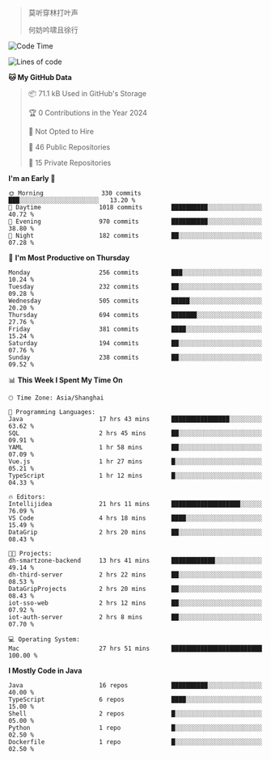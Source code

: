 > 莫听穿林打叶声
> 
> 何妨吟啸且徐行

<!-- ![Github Stats](https://github-readme-stats.vercel.app/api?username=catch6&count_private=true&show_icons=true&theme=gruvbox) -->

<!-- ![Top Langs](https://github-readme-stats.vercel.app/api/top-langs/?username=catch6&layout=compact) -->

<!--START_SECTION:waka-->
![Code Time](http://img.shields.io/badge/Code%20Time-744%20hrs%2041%20mins-blue)

![Lines of code](https://img.shields.io/badge/From%20Hello%20World%20I%27ve%20Written-9.3%20million%20lines%20of%20code-blue)

**🐱 My GitHub Data** 

> 📦 71.1 kB Used in GitHub's Storage 
 > 
> 🏆 0 Contributions in the Year 2024
 > 
> 🚫 Not Opted to Hire
 > 
> 📜 46 Public Repositories 
 > 
> 🔑 15 Private Repositories 
 > 
**I'm an Early 🐤** 

```text
🌞 Morning                330 commits         ███░░░░░░░░░░░░░░░░░░░░░░   13.20 % 
🌆 Daytime                1018 commits        ██████████░░░░░░░░░░░░░░░   40.72 % 
🌃 Evening                970 commits         ██████████░░░░░░░░░░░░░░░   38.80 % 
🌙 Night                  182 commits         ██░░░░░░░░░░░░░░░░░░░░░░░   07.28 % 
```
📅 **I'm Most Productive on Thursday** 

```text
Monday                   256 commits         ███░░░░░░░░░░░░░░░░░░░░░░   10.24 % 
Tuesday                  232 commits         ██░░░░░░░░░░░░░░░░░░░░░░░   09.28 % 
Wednesday                505 commits         █████░░░░░░░░░░░░░░░░░░░░   20.20 % 
Thursday                 694 commits         ███████░░░░░░░░░░░░░░░░░░   27.76 % 
Friday                   381 commits         ████░░░░░░░░░░░░░░░░░░░░░   15.24 % 
Saturday                 194 commits         ██░░░░░░░░░░░░░░░░░░░░░░░   07.76 % 
Sunday                   238 commits         ██░░░░░░░░░░░░░░░░░░░░░░░   09.52 % 
```


📊 **This Week I Spent My Time On** 

```text
🕑︎ Time Zone: Asia/Shanghai

💬 Programming Languages: 
Java                     17 hrs 43 mins      ████████████████░░░░░░░░░   63.62 % 
SQL                      2 hrs 45 mins       ██░░░░░░░░░░░░░░░░░░░░░░░   09.91 % 
YAML                     1 hr 58 mins        ██░░░░░░░░░░░░░░░░░░░░░░░   07.09 % 
Vue.js                   1 hr 27 mins        █░░░░░░░░░░░░░░░░░░░░░░░░   05.21 % 
TypeScript               1 hr 12 mins        █░░░░░░░░░░░░░░░░░░░░░░░░   04.33 % 

🔥 Editors: 
Intellijidea             21 hrs 11 mins      ███████████████████░░░░░░   76.09 % 
VS Code                  4 hrs 18 mins       ████░░░░░░░░░░░░░░░░░░░░░   15.49 % 
DataGrip                 2 hrs 20 mins       ██░░░░░░░░░░░░░░░░░░░░░░░   08.43 % 

🐱‍💻 Projects: 
dh-smartzone-backend     13 hrs 41 mins      ████████████░░░░░░░░░░░░░   49.14 % 
dh-third-server          2 hrs 22 mins       ██░░░░░░░░░░░░░░░░░░░░░░░   08.53 % 
DataGripProjects         2 hrs 20 mins       ██░░░░░░░░░░░░░░░░░░░░░░░   08.43 % 
iot-sso-web              2 hrs 12 mins       ██░░░░░░░░░░░░░░░░░░░░░░░   07.92 % 
iot-auth-server          2 hrs 8 mins        ██░░░░░░░░░░░░░░░░░░░░░░░   07.70 % 

💻 Operating System: 
Mac                      27 hrs 51 mins      █████████████████████████   100.00 % 
```

**I Mostly Code in Java** 

```text
Java                     16 repos            ██████████░░░░░░░░░░░░░░░   40.00 % 
TypeScript               6 repos             ████░░░░░░░░░░░░░░░░░░░░░   15.00 % 
Shell                    2 repos             █░░░░░░░░░░░░░░░░░░░░░░░░   05.00 % 
Python                   1 repo              █░░░░░░░░░░░░░░░░░░░░░░░░   02.50 % 
Dockerfile               1 repo              █░░░░░░░░░░░░░░░░░░░░░░░░   02.50 % 
```




<!--END_SECTION:waka-->
